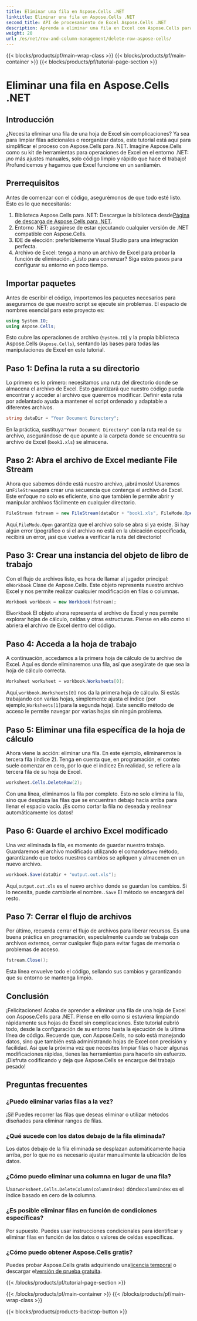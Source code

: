 ```yaml
---
title: Eliminar una fila en Aspose.Cells .NET
linktitle: Eliminar una fila en Aspose.Cells .NET
second_title: API de procesamiento de Excel Aspose.Cells .NET
description: Aprenda a eliminar una fila en Excel con Aspose.Cells para .NET. Esta guía paso a paso cubre los requisitos previos, la importación de código y una guía detallada para manipular datos sin inconvenientes.
weight: 20
url: /es/net/row-and-column-management/delete-row-aspose-cells/
---
```


{{< blocks/products/pf/main-wrap-class >}}
{{< blocks/products/pf/main-container >}}
{{< blocks/products/pf/tutorial-page-section >}}

# Eliminar una fila en Aspose.Cells .NET

## Introducción
¿Necesita eliminar una fila de una hoja de Excel sin complicaciones? Ya sea para limpiar filas adicionales o reorganizar datos, este tutorial está aquí para simplificar el proceso con Aspose.Cells para .NET. Imagine Aspose.Cells como su kit de herramientas para operaciones de Excel en el entorno .NET: ¡no más ajustes manuales, solo código limpio y rápido que hace el trabajo! Profundicemos y hagamos que Excel funcione en un santiamén.
## Prerrequisitos
Antes de comenzar con el código, asegurémonos de que todo esté listo. Esto es lo que necesitarás:
1.  Biblioteca Aspose.Cells para .NET: Descargue la biblioteca desde[Página de descarga de Aspose.Cells para .NET](https://releases.aspose.com/cells/net/).  
2. Entorno .NET: asegúrese de estar ejecutando cualquier versión de .NET compatible con Aspose.Cells.
3. IDE de elección: preferiblemente Visual Studio para una integración perfecta.
4. Archivo de Excel: tenga a mano un archivo de Excel para probar la función de eliminación.
¿Listo para comenzar? Siga estos pasos para configurar su entorno en poco tiempo.
## Importar paquetes
Antes de escribir el código, importemos los paquetes necesarios para asegurarnos de que nuestro script se ejecute sin problemas. El espacio de nombres esencial para este proyecto es:
```csharp
using System.IO;
using Aspose.Cells;
```
Esto cubre las operaciones de archivo (`System.IO`) y la propia biblioteca Aspose.Cells (`Aspose.Cells`), sentando las bases para todas las manipulaciones de Excel en este tutorial.
## Paso 1: Defina la ruta a su directorio
Lo primero es lo primero: necesitamos una ruta del directorio donde se almacena el archivo de Excel. Esto garantizará que nuestro código pueda encontrar y acceder al archivo que queremos modificar. Definir esta ruta por adelantado ayuda a mantener el script ordenado y adaptable a diferentes archivos.
```csharp
string dataDir = "Your Document Directory";
```
 En la práctica, sustituya`"Your Document Directory"` con la ruta real de su archivo, asegurándose de que apunte a la carpeta donde se encuentra su archivo de Excel (`book1.xls`) se almacena.
## Paso 2: Abra el archivo de Excel mediante File Stream
 Ahora que sabemos dónde está nuestro archivo, ¡abrámoslo! Usaremos un`FileStream`para crear una secuencia que contenga el archivo de Excel. Este enfoque no solo es eficiente, sino que también le permite abrir y manipular archivos fácilmente en cualquier directorio.
```csharp
FileStream fstream = new FileStream(dataDir + "book1.xls", FileMode.Open);
```
 Aquí,`FileMode.Open` garantiza que el archivo solo se abra si ya existe. Si hay algún error tipográfico o si el archivo no está en la ubicación especificada, recibirá un error, ¡así que vuelva a verificar la ruta del directorio!
## Paso 3: Crear una instancia del objeto de libro de trabajo
 Con el flujo de archivos listo, es hora de llamar al jugador principal: el`Workbook` Clase de Aspose.Cells. Este objeto representa nuestro archivo Excel y nos permite realizar cualquier modificación en filas o columnas.
```csharp
Workbook workbook = new Workbook(fstream);
```
 El`workbook` El objeto ahora representa el archivo de Excel y nos permite explorar hojas de cálculo, celdas y otras estructuras. Piense en ello como si abriera el archivo de Excel dentro del código.
## Paso 4: Acceda a la hoja de trabajo
A continuación, accedamos a la primera hoja de cálculo de tu archivo de Excel. Aquí es donde eliminaremos una fila, así que asegúrate de que sea la hoja de cálculo correcta.
```csharp
Worksheet worksheet = workbook.Worksheets[0];
```
 Aquí,`workbook.Worksheets[0]` nos da la primera hoja de cálculo. Si estás trabajando con varias hojas, simplemente ajusta el índice (por ejemplo,`Worksheets[1]`para la segunda hoja). Este sencillo método de acceso le permite navegar por varias hojas sin ningún problema.
## Paso 5: Eliminar una fila específica de la hoja de cálculo
 Ahora viene la acción: eliminar una fila. En este ejemplo, eliminaremos la tercera fila (índice 2). Tenga en cuenta que, en programación, el conteo suele comenzar en cero, por lo que el índice`2` En realidad, se refiere a la tercera fila de su hoja de Excel.
```csharp
worksheet.Cells.DeleteRow(2);
```
Con una línea, eliminamos la fila por completo. Esto no solo elimina la fila, sino que desplaza las filas que se encuentran debajo hacia arriba para llenar el espacio vacío. ¡Es como cortar la fila no deseada y realinear automáticamente los datos!
## Paso 6: Guarde el archivo Excel modificado
 Una vez eliminada la fila, es momento de guardar nuestro trabajo. Guardaremos el archivo modificado utilizando el comando`Save` método, garantizando que todos nuestros cambios se apliquen y almacenen en un nuevo archivo.
```csharp
workbook.Save(dataDir + "output.out.xls");
```
 Aquí,`output.out.xls` es el nuevo archivo donde se guardan los cambios. Si lo necesita, puede cambiarle el nombre.`.Save` El método se encargará del resto.
## Paso 7: Cerrar el flujo de archivos
Por último, recuerda cerrar el flujo de archivos para liberar recursos. Es una buena práctica en programación, especialmente cuando se trabaja con archivos externos, cerrar cualquier flujo para evitar fugas de memoria o problemas de acceso.
```csharp
fstream.Close();
```
Esta línea envuelve todo el código, sellando sus cambios y garantizando que su entorno se mantenga limpio.
## Conclusión
¡Felicitaciones! Acaba de aprender a eliminar una fila de una hoja de Excel con Aspose.Cells para .NET. Piense en ello como si estuviera limpiando rápidamente sus hojas de Excel sin complicaciones. Este tutorial cubrió todo, desde la configuración de su entorno hasta la ejecución de la última línea de código. Recuerde que, con Aspose.Cells, no solo está manejando datos, sino que también está administrando hojas de Excel con precisión y facilidad.
Así que la próxima vez que necesites limpiar filas o hacer algunas modificaciones rápidas, tienes las herramientas para hacerlo sin esfuerzo. ¡Disfruta codificando y deja que Aspose.Cells se encargue del trabajo pesado!
## Preguntas frecuentes
### ¿Puedo eliminar varias filas a la vez?  
¡Sí! Puedes recorrer las filas que deseas eliminar o utilizar métodos diseñados para eliminar rangos de filas.
### ¿Qué sucede con los datos debajo de la fila eliminada?  
Los datos debajo de la fila eliminada se desplazan automáticamente hacia arriba, por lo que no es necesario ajustar manualmente la ubicación de los datos.
### ¿Cómo puedo eliminar una columna en lugar de una fila?  
 Usar`worksheet.Cells.DeleteColumn(columnIndex)` dónde`columnIndex` es el índice basado en cero de la columna.
### ¿Es posible eliminar filas en función de condiciones específicas?  
Por supuesto. Puedes usar instrucciones condicionales para identificar y eliminar filas en función de los datos o valores de celdas específicas.
### ¿Cómo puedo obtener Aspose.Cells gratis?  
 Puedes probar Aspose.Cells gratis adquiriendo una[licencia temporal](https://purchase.aspose.com/temporary-license/) o descargar el[versión de prueba gratuita](https://releases.aspose.com/).

{{< /blocks/products/pf/tutorial-page-section >}}

{{< /blocks/products/pf/main-container >}}
{{< /blocks/products/pf/main-wrap-class >}}

{{< blocks/products/products-backtop-button >}}

